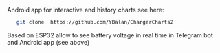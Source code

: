 Android app for interactive and history charts see here:

```bash
   git clone  https://github.com/YBalan/ChargerCharts2
```

Based on ESP32 allow to see battery voltage in real time in Telegram bot and Android app (see above)